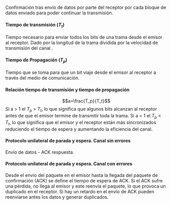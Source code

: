Confirmación tras envío de datos por parte del receptor por cada bloque de datos enviado para poder continuar la transmisión. 
#### Tiempo de transmisión ($T_t$)
Tiempo necesario para enviar todos los bits de una trama desde el emisor al receptor. Dado por la longitud de la trama dividida por la velocidad de transmisión del canal .
#### Tiempo de Propagación ($T_p$)
Tiempo que se toma para que un bit viaje desde el emisor al receptor a través del medio de comunicación. 
#### Relación tiempo de transmisión y tiempo de propagación
$$a=\frac{T_p}{T_t}$$
Si a > 1 el $T_p$ > $T_t$, lo que significa que algunos bits alcanzan al receptor antes de que el emisor termine de transmitir toda la trama. 
Si a < 1 el $T_p$ < $T_t$, lo que significa que el emisor y el receptor están más sincronizados reduciendo el tiempo de espera y aumentando la eficiencia del canal. 
#### Protocolo unilateral de parada y espera. Canal sin errores
Envío de datos - ACK respuesta.
#### Protocolo unilateral de parada y espera. Canal con errores
Desde el envío del paquete en el emisor hasta la llegada del paquete de confirmación (ACK) se define el tiempo de espera de ACK. 
Si el ACK sufre una pérdida, no llega al emisor y este reenvía el paquete, lo que provoca un duplicado en el receptor.
Si hay un retardo en el envío de ACK pueden reenviarse antes los datos y generar duplicados.